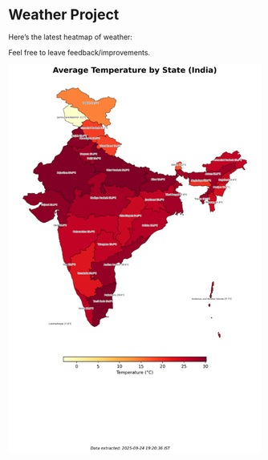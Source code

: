 # Weather Project

Here’s the latest heatmap of weather:

Feel free to leave feedback/improvements.

![India Heatmap](docs/assets/india_heatmap.png?v=D3F72E)
